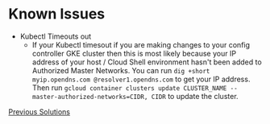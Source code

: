 Known Issues
============

*   Kubectl Timeouts out
    *   If your Kubectl timesout if you are making changes to your config controller GKE cluster then this is most likely because your IP address of your host / Cloud Shell environment hasn't been added to Authorized Master Networks. You can run `dig +short myip.opendns.com @resolver1.opendns.com` to get your IP address. Then run `gcloud container clusters update CLUSTER_NAME --master-authorized-networks=CIDR, CIDR` to update the cluster.

[Previous Solutions](./solutions.md)